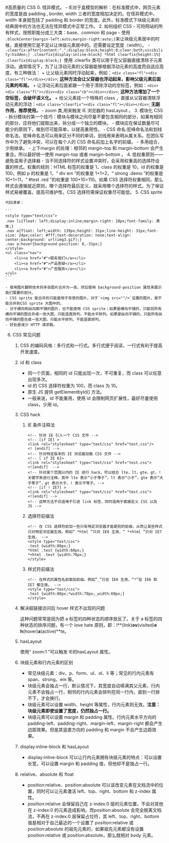 #高质量的 CSS
0. 怪异模式。
    - IE对于盒模型的解析：在标准模式中，网页元素的宽度是由 padding , border, width 三者的宽度相加决定的。在怪异模式中，width 本身就包括了 padding 和 border 的宽度。此外，标准模式下块级元素的经典居中的方法也无法在怪异模式中正常工作。
2. 如何组织 CSS
    - 可将网站的所有样式，按照职能分成三大类：base、common 和 page
    - 使用 ` .blockCenter{margin-left:auto;margin-right:auto;}`来让块级元素居中的时候，直接使用它是不足以让块级元素居中的。还需要设定宽度（width）。
    - `.clearfix:after{content:".";display:block;height:0;clear:both;visibility:hidden;} .clearfix{display:inline-block} *html clearfix{height:1%} .Clearfix{display:block;} `使用 .clearfix 类可以用于在父容器直接清除子元素浮动。通常情况下，为了让浮动元素的父容器能够根据浮动元素的高度而自适应高度，有三种做法：
        + 让父级元素同时浮动起来，例如：`<div class="fl"><div class="fl"></div></div>`; **这种方法会让父容器也浮动起来，影响父级元素后面元素的布局。**
        + 让浮动元素后面紧跟一个用于清除浮动的空标签，例如：`<div><div class="fl"></div><div class="cb"></div></div>`; **这种方法增加了一个空标签，会破坏语义化。**
        + 给父元素挂一个特殊的 class ，直接从父容器清除浮动元素的浮动：`<div class="clearfix"><div class="fl"></div></div>`; **无副作用，推荐使用。**
    - zoom 类,用来触发 IE 浏览器的 hasLayout 。
3. 模块化 CSS
    - 拆分模块的第一个技巧：模块与模块之间尽量不要包含相同的部分，如果有相同的部分，应将他们提取出来，拆分成一个独立的模块。
    - 模块应在保证数量尽可能少的原则下，做到尽可能简单，以提高重用性。
    - CSS 命名:驼峰命名法和划线命名法。驼峰命名法可以用来区分不同的单词，划线用来表明从属关系。在团队写作中为了避免冲突，可以在每个人的 CSS 命名前加上名字的前缀。
    - 多用组合，少用继承。
    - 上下margin 的处理：相邻的 margin-top 和 margin-bottom 会产生重合。所以最好统一使用 margin-top 或者 margin-bottom 。
4. 低权重原则——避免滥用子选择器
    - 当不同选择符的样式设置冲突时，会采用权重高的选择符设置的样式。权重的规则：HTML 标签的权重是 1，class 的权重是 10，id 的权重是 100，例如 p 的权重是 1，“ div em ”的权重是 1+1=2，“ strong .demo ”的权重是 10+1=11，“ #test .red ”的权重是 100+10=110。如果 CSS 选择符权重相同，那么样式会遵循就近原则，哪个选择符最后定义，就采用哪个选择符的样式。为了保证样式易被覆盖，提高可维护性，CSS 选择符需保证权重尽可能低。
5. CSS sprite

    代码清单：

    ```
    <style type="text/css">
    .nav li{float: left;display:inline;margin-right: 10px;font-family: 黑体;}
    .nav a{float: left;width: 139px;height: 31px;line-height: 31px;font-size: 24px;color: #fff;text-decoration: none;text-align: center;background: url(img3.gif);}
    .nav a:hover{background-position: 0,-31px;}
    </style>
    <ul class="nav">
        <li><a href="#">联系我们</a></li>
        <li><a href="#">产品答疑</a></li>
        <li><a href="#">广告服务</a></li>
    </ul>
    ```

    - 使用图片翻转技术将多张图片合并为一张，然后使用 background-position 属性来展示我们需要的部分。
    - CSS sprite 能合并的只能是用于背景的图片，对于`<img src=""/>`设置的图片，是不能合并到CSS sprite 大图中的。
    - 对于横向和纵向都平铺的图片，也不能使用 CSS sprite；如果是横向平铺的，只能将所有横向平铺的图合并成一张大图，只能竖直排列，不能水平排列。如果是纵向平铺的，只能所有纵向平铺的图合成一张大图，只能水平排列，不能竖直排列。
    - 好处是减少 HTTP 请求数。

6. CSS 常见问题
    1. CSS 的编码风格：多行式和一行式。多行式便于阅读，一行式有利于提高开发速度。
    2. id 和 class
        - 同一个页面，相同的 id 只能出现一次，不可重复，而 class 可以任意出现多次。
        - id 的 CSS 选择符权重为 100，而 class 为 10。
        - 原生 JS 提供 getElementbyId() 方法。
        - 一般来说，id 不能重用，使用 id 会限制网页扩展性，最好尽量使用 class，少用 id。
    3. CSS hack
        1. IE 条件注释法

            ```
            <!-- 针对 IE 引入一个 CSS 文件 -->
            <!-- [if IE] >
            <link rel="stylesheet" type="text/css" href="test.css"/>
            <! [endif] -->
            <!-- 针对特定版本的 IE 浏览器加载 CSS 文件 -->
            <!-- [ if IE 6]>
            <link rel="stylesheet" type="text/css" href="test.css">
            <![endif]  -->
            <!-- 针对某个范围以内的 IE 进行 hack，可以结合 lte，lt，gte，gt，! 关键字来进行注释。其中 lte 表示“小于等于”，lt 表示“小于”，gte 表示“大于等于”，gt 表示大于，! 表示不等于。-->
            <!-- [if ! IE7] >
            <link rel="stylesheet" type="text/css" href="test.css">
            <![endif] -->
            <!-- 这种方法不仅适用于引进 link 标签，同时适用于直接定义 CSS 以及 JS -->
            ```

        2. 选择符前缀法

            ```
            <!-- 在 CSS 选择符前加一些只有特定浏览器才能是别的前缀，从而让某些样式只对特定浏览器生效。例如“ *html ”只对 IE6 生效，“ *+html ”只对 IE7 生效。 -->
            <style type="text/css">
            .test {width:80px;}
            *html .test {width:60px;}
            *+html .test {width:70px;}
            </style>
            ```

        3. 样式符前缀法

            ```
            <!-- 在样式的属性名前面加前缀。例如“_”只在 IE6 生效，“*”在 IE6 和 IE7 都生效。 -->
            <style type="text/css">
            .test {width:80px;*width:70px;_width:60px;}
            </style>
            ```

    4. 解决超链接访问后 hover 样式不出现的问题

        这种问题常常是因为把 a 标签的四种状态的顺序放反了。关于 a 标签的四种状态的排序问题，有一个 love hate 原则，即：l**(link)**ov**(visited)**e h**(hover)**a**(active)**te。

    5. hasLayout

        使用“ zoom:1 ”可以触发 IE的hasLayout 属性。

    6. 块级元素和行内元素的区别
        - 常见块级元素：div、p、form、ul、ol、li 等；常见的行内元素有 span、strong、em 等。
        - 块级元素会独占一行，默认情况下，其宽度自动填满其父元素，行内元素不会独占一行，相邻的行内元素会排列在同一行内，直到一行排不下，才会换行。
        - 块级元素可以设置 width、height 等属性，行内元素则无效。**注意：块级元素即使设置了宽度，仍然独占一行。**
        - 块级元素可以设置 margin 和 padding 属性。行内元素水平方向的 padding-left、padding-right、margin-left、margin-right 都会产生边距效果。但是其竖直方向的 padding 和 margin 不会产生边距效果。
    7. display:inline-block 和 hasLayout
        - display:inline-block 可以让行内元素拥有块级元素的特点：可以设置长宽，可以设置 margin 和 padding 值，但他却不是独占一行。
    8. relative、absolute 和 float
        - position:relative、position:absolute 可以该改变元素在文档流中的位置，同时可以让元素激活 left、top、right、bottom 和 z-index 属性。
        - position:relative 会保留自己在 z-index:0 层的元素位置，不会对其他在 z-index:0 的元素造成影响。而position:absolute 会完全脱离文档流，不再在 z-index:0 层保留占位符，其 left、top、right、bottom 值是相对于自己最近的一个设置了 position:relative 或 position:absolute 的祖先元素的，如果祖先元素都没有设置 position:relative 或 position:absolute，那么就相对 body 元素。
